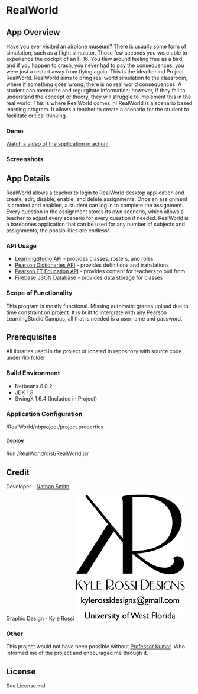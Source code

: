 <!--
This README intends to be a starter template for the Pearson Student Coding Contest. Feel free to add or omit content as needed for your app. The formatting is done using Markdown. These comment sections are simply guides that you can delete.
-->

# RealWorld


<!--
The "App Overview" section intends to be a high level description of your app. Think of what you might want to know if considering a purchase in an app store. 
-->

## App Overview

Have you ever visited an airplane museum? There is usually some form of simulation, such as a flight simulator. Those few seconds you were able to experience the cockpit of an F-16. You flew around feeling free as a bird, and if you happen to crash, you never had to pay the consequences, you were just a restart away from flying again. This is the idea behind Project RealWorld. RealWorld aims to bring real world simulation to the classroom, where if something goes wrong, there is no real world consequences.
A student can memorize and regurgitate information; however, if they fail to understand the concept or theory, they will struggle to implement this in the real world. This is where RealWorld comes in! RealWorld is a scenario based learning program. It allows a teacher to create a scenario for the student to facilitate critical thinking.

### Demo

[Watch a video of the application in action!](#)

### Screenshots

<!--
The "App Details" section intends to explain how your app works. Describe the major components, what APIs were used, and what is missing to make this production ready.
-->

## App Details

RealWorld allows a teacher to login to RealWorld desktop application and create, edit, disable, enable, and delete assignments. Once an assignment is created and enabled, a student can log in to complete the assignment. Every question in the assignment stores its own scenario, which allows a teacher to adjust every scenario for every question if needed. RealWorld is a barebones application that can be used for any number of subjects and assignments, the possibilities are endless!

### API Usage

 * [LearningStudio API](http://developer.pearson.com/learningstudio/course-apis/course-info/enrollment/reference) - provides classes, rosters, and roles
 * [Pearson Dictionaries API](http://developer.pearson.com/apis/dictionaries) - provides definitions and translations
 * [Pearson FT Education API](http://developer.pearson.com/apis/ft-education-api) - provides content for teachers to pull from
 * [Firebase JSON Database](https://www.firebase.com/) - provides data storage for classes

### Scope of Functionality 

This program is mostly functional. Missing automatic grades upload due to time constraint on project. It is built to intergrate with any Pearson LearningStudio Campus, all that is needed is a username and password.

<!--
The "Prerequisites" section intends to assist someone get started with your source code. They might not be familar with your frameworks or project structure. Help them out by explaining what you already know. 
-->

## Prerequisites

All libraries used in the project of located in repository with source code under /lib folder

### Build Environment 

 * Netbeans 8.0.2
 * JDK 1.8
 * SwingX 1.6.4 (Included in Project)

<!--
The "Installation" section intends to assist someone deploy your project themselves. What do they need to configure, package, and distribute?
-->

### Application Configuration

/RealWorld/nbproject/project.properties

#### Deploy 

Run /RealWorld/dist/RealWorld.jar

<!--
The "Credit" section intends to highlight your team. Tell who contributed to what parts of the project. Give thanks to mentors that were helpful.
-->

## Credit

Developer - [Nathan Smith](https://github.com/naterman)

Graphic Design - [Kyle Rossi](https://www.facebook.com/Kyle-Rossi-Designs-139509922916790)
![Kyle Rossi Design](https://github.com/naterman/RealWorld_Pearson_Coding/blob/master/resources/kylerossidesigns.png)


### Other

This project would not have been possible without [Professor Kumar](http://trojan.troy.edu/artsandsciences/computerscience/faculty.html). Who informed me of the project and encouraged me through it.

<!--
The "License" section intends to be a license declaration. Checkout choosealicence.com to become familar with different licences. The full license should be included in the LICENSE file, but you can also declare and link to it here.
-->

## License

See License.md
